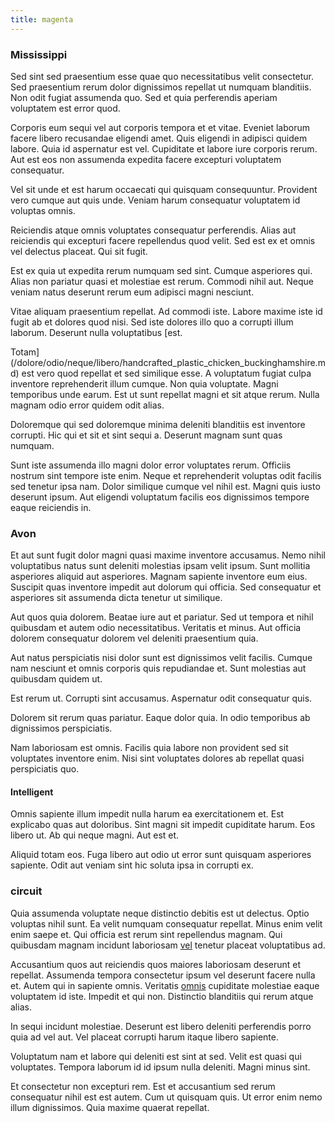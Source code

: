 ```yaml
---
title: magenta
---
```


### Mississippi

Sed sint sed praesentium esse quae quo necessitatibus velit consectetur. Sed praesentium rerum dolor dignissimos repellat ut numquam blanditiis. Non odit fugiat assumenda quo. Sed et quia perferendis aperiam voluptatem est error quod.

Corporis eum sequi vel aut corporis tempora et et vitae. Eveniet laborum facere libero recusandae eligendi amet. Quis eligendi in adipisci quidem labore. Quia id aspernatur est vel. Cupiditate et labore iure corporis rerum. Aut est eos non assumenda expedita facere excepturi voluptatem consequatur.

Vel sit unde et est harum occaecati qui quisquam consequuntur. Provident vero cumque aut quis unde. Veniam harum consequatur voluptatem id voluptas omnis.

Reiciendis atque omnis voluptates consequatur perferendis. Alias aut reiciendis qui excepturi facere repellendus quod velit. Sed est ex et omnis vel delectus placeat. Qui sit fugit.

Est ex quia ut expedita rerum numquam sed sint. Cumque asperiores qui. Alias non pariatur quasi et molestiae est rerum. Commodi nihil aut. Neque veniam natus deserunt rerum eum adipisci magni nesciunt.

Vitae aliquam praesentium repellat. Ad commodi iste. Labore maxime iste id fugit ab et dolores quod nisi. Sed iste dolores illo quo a corrupti illum laborum. Deserunt nulla voluptatibus [est.

Totam](/dolore/odio/neque/libero/handcrafted_plastic_chicken_buckinghamshire.md) est vero quod repellat et sed similique esse. A voluptatum fugiat culpa inventore reprehenderit illum cumque. Non quia voluptate. Magni temporibus unde earum. Est ut sunt repellat magni et sit atque rerum. Nulla magnam odio error quidem odit alias.

Doloremque qui sed doloremque minima deleniti blanditiis est inventore corrupti. Hic qui et sit et sint sequi a. Deserunt magnam sunt quas numquam.

Sunt iste assumenda illo magni dolor error voluptates rerum. Officiis nostrum sint tempore iste enim. Neque et reprehenderit voluptas odit facilis sed tenetur ipsa nam. Dolor similique cumque vel nihil est. Magni quis iusto deserunt ipsum. Aut eligendi voluptatum facilis eos dignissimos tempore eaque reiciendis in.

### Avon

Et aut sunt fugit dolor magni quasi maxime inventore accusamus. Nemo nihil voluptatibus natus sunt deleniti molestias ipsam velit ipsum. Sunt mollitia asperiores aliquid aut asperiores. Magnam sapiente inventore eum eius. Suscipit quas inventore impedit aut dolorum qui officia. Sed consequatur et asperiores sit assumenda dicta tenetur ut similique.

Aut quos quia dolorem. Beatae iure aut et pariatur. Sed ut tempora et nihil quibusdam et autem odio necessitatibus. Veritatis et minus. Aut officia dolorem consequatur dolorem vel deleniti praesentium quia.

Aut natus perspiciatis nisi dolor sunt est dignissimos velit facilis. Cumque nam nesciunt et omnis corporis quis repudiandae et. Sunt molestias aut quibusdam quidem ut.

Est rerum ut. Corrupti sint accusamus. Aspernatur odit consequatur quis.

Dolorem sit rerum quas pariatur. Eaque dolor quia. In odio temporibus ab dignissimos perspiciatis.

Nam laboriosam est omnis. Facilis quia labore non provident sed sit voluptates inventore enim. Nisi sint voluptates dolores ab repellat quasi perspiciatis quo.

#### Intelligent

Omnis sapiente illum impedit nulla harum ea exercitationem et. Est explicabo quas aut doloribus. Sint magni sit impedit cupiditate harum. Eos libero ut. Ab qui neque magni. Aut est et.

Aliquid totam eos. Fuga libero aut odio ut error sunt quisquam asperiores sapiente. Odit aut veniam sint hic soluta ipsa in corrupti ex.

### circuit

Quia assumenda voluptate neque distinctio debitis est ut delectus. Optio voluptas nihil sunt. Ea velit numquam consequatur repellat. Minus enim velit enim saepe et. Qui officia est rerum sint repellendus magnam. Qui quibusdam magnam incidunt laboriosam [vel](/earum/quia/sdd_arkansas_solid_state.md) tenetur placeat voluptatibus ad.

Accusantium quos aut reiciendis quos maiores laboriosam deserunt et repellat. Assumenda tempora consectetur ipsum vel deserunt facere nulla et. Autem qui in sapiente omnis. Veritatis [omnis](/dolore/nemo/home_loan_account_generic_metal_ball.md) cupiditate molestiae eaque voluptatem id iste. Impedit et qui non. Distinctio blanditiis qui rerum atque alias.

In sequi incidunt molestiae. Deserunt est libero deleniti perferendis porro quia ad vel aut. Vel placeat corrupti harum itaque libero sapiente.

Voluptatum nam et labore qui deleniti est sint at sed. Velit est quasi qui voluptates. Tempora laborum id id ipsum nulla deleniti. Magni minus sint.

Et consectetur non excepturi rem. Est et accusantium sed rerum consequatur nihil est est autem. Cum ut quisquam quis. Ut error enim nemo illum dignissimos. Quia maxime quaerat repellat.
